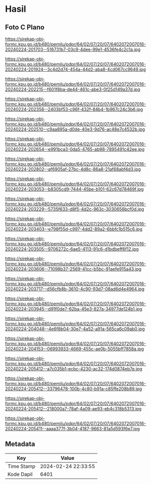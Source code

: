 # Hasil

## Foto C Plano

https://sirekap-obj-formc.kpu.go.id/b480/pemilu/pdpr/64/02/07/20/07/6402072007016-20240224-201703--516731b7-03c9-4dee-99e1-4536fe4c2c1a.jpg

https://sirekap-obj-formc.kpu.go.id/b480/pemilu/pdpr/64/02/07/20/07/6402072007016-20240224-201924--3c4d2d74-454a-44d2-aba8-4cd067cc9649.jpg

https://sirekap-obj-formc.kpu.go.id/b480/pemilu/pdpr/64/02/07/20/07/6402072007016-20240224-202215--f601f8ba-de44-461c-abe3-0f25d149a37d.jpg

https://sirekap-obj-formc.kpu.go.id/b480/pemilu/pdpr/64/02/07/20/07/6402072007016-20240224-202358--2403bf53-c96f-432f-84b4-1b967c24c3b6.jpg

https://sirekap-obj-formc.kpu.go.id/b480/pemilu/pdpr/64/02/07/20/07/6402072007016-20240224-202510--c9aa895a-d0de-40e3-9d76-ac48e7c4532b.jpg

https://sirekap-obj-formc.kpu.go.id/b480/pemilu/pdpr/64/02/07/20/07/6402072007016-20240224-202654--e991bca3-0da5-4765-ab98-7895491c42ee.jpg

https://sirekap-obj-formc.kpu.go.id/b480/pemilu/pdpr/64/02/07/20/07/6402072007016-20240224-202802--af6905af-27bc-4d8c-86a8-21af68abf4d3.jpg

https://sirekap-obj-formc.kpu.go.id/b480/pemilu/pdpr/64/02/07/20/07/6402072007016-20240224-203053--b8305cd9-7444-45be-b101-62c67d78469f.jpg

https://sirekap-obj-formc.kpu.go.id/b480/pemilu/pdpr/64/02/07/20/07/6402072007016-20240224-203229--5735f633-d8f5-4d2c-963c-3030656bcf0d.jpg

https://sirekap-obj-formc.kpu.go.id/b480/pemilu/pdpr/64/02/07/20/07/6402072007016-20240224-203403--e798f55d-c997-4dd2-89a2-6bbfc1b515c6.jpg

https://sirekap-obj-formc.kpu.go.id/b480/pemilu/pdpr/64/02/07/20/07/6402072007016-20240224-203505--9706272c-6ae5-4113-91c6-d1bdbeff6f12.jpg

https://sirekap-obj-formc.kpu.go.id/b480/pemilu/pdpr/64/02/07/20/07/6402072007016-20240224-203606--71098b37-2569-41cc-b5bc-91aefe915a43.jpg

https://sirekap-obj-formc.kpu.go.id/b480/pemilu/pdpr/64/02/07/20/07/6402072007016-20240224-203717--d56cfb8b-3610-4c90-93d7-08ad6d4e4964.jpg

https://sirekap-obj-formc.kpu.go.id/b480/pemilu/pdpr/64/02/07/20/07/6402072007016-20240224-203945--d91f0de7-62ba-45e3-827a-34977de124b1.jpg

https://sirekap-obj-formc.kpu.go.id/b480/pemilu/pdpr/64/02/07/20/07/6402072007016-20240224-204048--4e6f8b04-30e7-4a52-a91a-565ca6c09ab0.jpg

https://sirekap-obj-formc.kpu.go.id/b480/pemilu/pdpr/64/02/07/20/07/6402072007016-20240224-204153--06993933-4669-455c-ae0b-5055bff7858a.jpg

https://sirekap-obj-formc.kpu.go.id/b480/pemilu/pdpr/64/02/07/20/07/6402072007016-20240224-205412--a7c035b1-ecbc-4230-ac32-174d0874eb7e.jpg

https://sirekap-obj-formc.kpu.go.id/b480/pemilu/pdpr/64/02/07/20/07/6402072007016-20240224-205412--33796478-100b-4c80-b91a-c85ffe208b89.jpg

https://sirekap-obj-formc.kpu.go.id/b480/pemilu/pdpr/64/02/07/20/07/6402072007016-20240224-205412--218000a7-78af-4a09-ae93-eb4c318b5313.jpg

https://sirekap-obj-formc.kpu.go.id/b480/pemilu/pdpr/64/02/07/20/07/6402072007016-20240224-205411--aaaa377f-3b04-4187-9663-81a5d593f6e7.jpg


## Metadata

| Key        | Value               |
| ---------- | ------------------- |
| Time Stamp | 2024-02-24 22:33:55 |
| Kode Dapil | 6401                |




